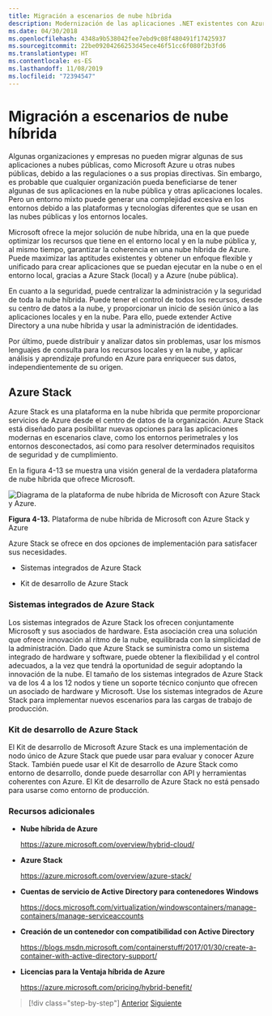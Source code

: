 ```yaml
---
title: Migración a escenarios de nube híbrida
description: Modernización de las aplicaciones .NET existentes con Azure Clour y contenedores Windows | Migración a escenarios de nube híbrida
ms.date: 04/30/2018
ms.openlocfilehash: 4348a9b538042fee7ebd9c08f480491f17425937
ms.sourcegitcommit: 22be09204266253d45ece46f51cc6f080f2b3fd6
ms.translationtype: HT
ms.contentlocale: es-ES
ms.lasthandoff: 11/08/2019
ms.locfileid: "72394547"
---
```

# <a name="migrate-to-hybrid-cloud-scenarios"></a>Migración a escenarios de nube híbrida

Algunas organizaciones y empresas no pueden migrar algunas de sus aplicaciones a nubes públicas, como Microsoft Azure u otras nubes públicas, debido a las regulaciones o a sus propias directivas. Sin embargo, es probable que cualquier organización pueda beneficiarse de tener algunas de sus aplicaciones en la nube pública y otras aplicaciones locales. Pero un entorno mixto puede generar una complejidad excesiva en los entornos debido a las plataformas y tecnologías diferentes que se usan en las nubes públicas y los entornos locales.

Microsoft ofrece la mejor solución de nube híbrida, una en la que puede optimizar los recursos que tiene en el entorno local y en la nube pública y, al mismo tiempo, garantizar la coherencia en una nube híbrida de Azure. Puede maximizar las aptitudes existentes y obtener un enfoque flexible y unificado para crear aplicaciones que se puedan ejecutar en la nube o en el entorno local, gracias a Azure Stack (local) y a Azure (nube pública).

En cuanto a la seguridad, puede centralizar la administración y la seguridad de toda la nube híbrida. Puede tener el control de todos los recursos, desde su centro de datos a la nube, y proporcionar un inicio de sesión único a las aplicaciones locales y en la nube. Para ello, puede extender Active Directory a una nube híbrida y usar la administración de identidades.

Por último, puede distribuir y analizar datos sin problemas, usar los mismos lenguajes de consulta para los recursos locales y en la nube, y aplicar análisis y aprendizaje profundo en Azure para enriquecer sus datos, independientemente de su origen.

## <a name="azure-stack"></a>Azure Stack

Azure Stack es una plataforma en la nube híbrida que permite proporcionar servicios de Azure desde el centro de datos de la organización. Azure Stack está diseñado para posibilitar nuevas opciones para las aplicaciones modernas en escenarios clave, como los entornos perimetrales y los entornos desconectados, así como para resolver determinados requisitos de seguridad y de cumplimiento.

En la figura 4-13 se muestra una visión general de la verdadera plataforma de nube híbrida que ofrece Microsoft.

![Diagrama de la plataforma de nube híbrida de Microsoft con Azure Stack y Azure.](./media/migrate-to-hybrid-cloud-scenarios/microsoft-hybrid-cloud-platform.png)

**Figura 4-13.** Plataforma de nube híbrida de Microsoft con Azure Stack y Azure

Azure Stack se ofrece en dos opciones de implementación para satisfacer sus necesidades.

- Sistemas integrados de Azure Stack

- Kit de desarrollo de Azure Stack

### <a name="azure-stack-integrated-systems"></a>Sistemas integrados de Azure Stack

Los sistemas integrados de Azure Stack los ofrecen conjuntamente Microsoft y sus asociados de hardware. Esta asociación crea una solución que ofrece innovación al ritmo de la nube, equilibrada con la simplicidad de la administración. Dado que Azure Stack se suministra como un sistema integrado de hardware y software, puede obtener la flexibilidad y el control adecuados, a la vez que tendrá la oportunidad de seguir adoptando la innovación de la nube. El tamaño de los sistemas integrados de Azure Stack va de los 4 a los 12 nodos y tiene un soporte técnico conjunto que ofrecen un asociado de hardware y Microsoft. Use los sistemas integrados de Azure Stack para implementar nuevos escenarios para las cargas de trabajo de producción.

### <a name="azure-stack-development-kit"></a>Kit de desarrollo de Azure Stack

El Kit de desarrollo de Microsoft Azure Stack es una implementación de nodo único de Azure Stack que puede usar para evaluar y conocer Azure Stack. También puede usar el Kit de desarrollo de Azure Stack como entorno de desarrollo, donde puede desarrollar con API y herramientas coherentes con Azure. El Kit de desarrollo de Azure Stack no está pensado para usarse como entorno de producción.

### <a name="additional-resources"></a>Recursos adicionales

- **Nube híbrida de Azure**

    <https://azure.microsoft.com/overview/hybrid-cloud/>

- **Azure Stack**

    <https://azure.microsoft.com/overview/azure-stack/>

- **Cuentas de servicio de Active Directory para contenedores Windows**

    <https://docs.microsoft.com/virtualization/windowscontainers/manage-containers/manage-serviceaccounts>

- **Creación de un contenedor con compatibilidad con Active Directory**

    <https://blogs.msdn.microsoft.com/containerstuff/2017/01/30/create-a-container-with-active-directory-support/>

- **Licencias para la Ventaja híbrida de Azure**

    <https://azure.microsoft.com/pricing/hybrid-benefit/>

>[!div class="step-by-step"]
>[Anterior](life-cycle-ci-cd-pipelines-devops-tools.md)
>[Siguiente](../walkthroughs-technical-get-started-overview.md)
